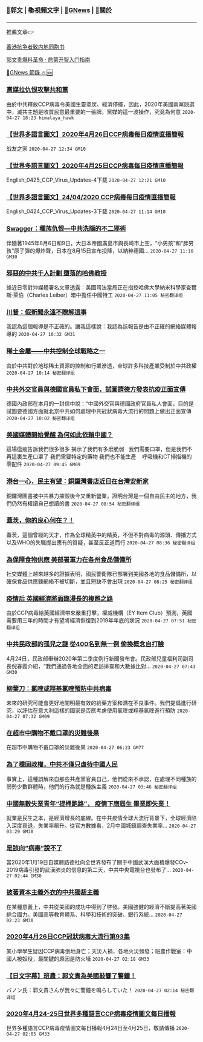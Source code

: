 ###  [:eagle:郭文](https://github.com/ourhimalayas/txt) | [:books:視頻文字](https://github.com/ourhimalayas/txt/blob/master/content/README.md) | [:newspaper:GNews](https://github.com/ourhimalayas/txt/blob/master/content/gnews/README.md) | [:pray:關於](https://github.com/ourhimalayas/home/tree/master/about)
---

推薦文章:point_right:

[香港抗争者致内地同胞书](https://github.com/ourhimalayas/news/blob/master/2019/08/a_letter_from_the_hong_kong_people.md)

[郭文贵爆料革命 · 启蒙开智入门指南](https://github.com/ourhimalayas/txt/issues/1)

[:newspaper:GNews 節錄 :fire: :new:](https://github.com/ourhimalayas/txt/blob/master/content/gnews/README.md) 



### [黨媒拉仇恨攻擊共和黨](/content/gnews/1/README.md)

由於中共釋放CCP病毒令美國生靈塗炭、經濟停擺，因此，2020年美國兩黨競選中，滅共主題是收買民意最重要的一張牌。黨媒的這一波操作，究竟為何意  `2020-04-27 18:23 himalaya_hawk`

### [【世界多語言圖文】2020年4月26日CCP病毒每日疫情直播簡報](/content/gnews/2/README.md)

战友之家
 `2020-04-27 12:34 GM10`

### [【世界多語言圖文】2020年4月25日CCP病毒每日疫情直播簡報](/content/gnews/3/README.md)

English_0425_CCP_Virus_Updates-4下载
 `2020-04-27 12:21 GM10`

### [【世界多語言圖文】24/04/2020 CCP病毒每日疫情直播簡報](/content/gnews/4/README.md)

English_0424_CCP_Virus_Updates-3下载
 `2020-04-27 11:14 GM10`

### [Swagger：種族仇恨—中共洗腦的不二邪術](/content/gnews/5/README.md)

伴隨著1945年8月6日和9日，大日本帝國廣島市與長崎市上空，“小男孩”和“胖男孩”原子彈的爆炸聲，日本在8月15日宣布投降，以納粹德國...  `2020-04-27 11:10 GM30`

### [邪惡的中共千人計劃 墮落的哈佛教授](/content/gnews/6/README.md)

據近日零對沖媒體署名文章透露：美國司法當局正在指控哈佛大學納米科學家查爾斯·萊伯（Charles Leiber）暗中擔任中國特工  `2020-04-27 11:05 秘密翻译组`

### [川普：假新聞永遠不瞭解這事](/content/gnews/7/README.md)

我認為這個報導是不正確的。讓我這樣說：我認為該報告是由不正確的網絡媒體報導的  `2020-04-27 10:32 GM31`

### [稀土金屬——中共控制全球戰略之一](/content/gnews/8/README.md)

由於中共對於地球稀土資源的控制和行業滲透，全球許多科技產業受制於中共政權  `2020-04-27 10:14 秘密翻译组`

### [中共外交官員與德國官員私下會面，試圖請德方發表抗疫正面宣傳](/content/gnews/9/README.md)

德國內政部在本月的一封信中說：“中國外交官與德國政府官員私人會面，目的是試圖要德國方面就北京中共如何處理中共冠狀病毒大流行的問題上做出正面宣傳  `2020-04-27 10:02 秘密翻译组`

### [美國媒體開始覺醒 為何如此依賴中國？](/content/gnews/10/README.md)

這場瘟疫告訴我們很多很多 揭示了我們有多麽脆弱   我們需要口罩，但是我們不再這裏生產口罩了 我們需要特定的藥物 我們也不能生產    呼吸機和CT掃描機的零配件  `2020-04-27 09:45 GM09`

### [港台一心，民主有望：銅鑼灣書店近日在台灣安新家](/content/gnews/11/README.md)

銅鑼灣圖書被中共暴力摧毀後今又重新營業，證明台灣是一個自由民主的地方，我們仍然有權讀自己想讀的書  `2020-04-27 08:54 秘密翻译组`

### [蓋茨，你的良心何在？！](/content/gnews/12/README.md)

蓋茨，這個曾經的天才，作為全球精英中的精英，不但不對病毒的源頭、傳播方式以及WHO的失職提出應有的質疑，甚至反正道而行  `2020-04-27 08:36 秘密翻译组`

### [為保障食物供應 美部署軍力在各州食品儲備所](/content/gnews/13/README.md)

社交媒體上越來越多的證據表明，國民警衛隊已部署到美國各地的食品儲備所，以確保食品供應鍊網絡不被切斷，並且短缺不會出現  `2020-04-27 08:25 秘密翻译组`

### [疫情后 英國經濟將面臨漫長的複甦之路](/content/gnews/14/README.md)

由於CCP病毒給英國經濟帶來嚴重打擊，權威機構（EY Item Club）預測，英國需要用三年的時間才有望將經濟恢復到2019年年底的狀況  `2020-04-27 07:51 秘密翻译组`

### [中共民政部的孤兒之謎 從400名到無一例 偷換概念自打臉](/content/gnews/15/README.md)

4月24日，民政部舉辦2020年第二季度例行新聞發布會。民政部兒童福利司副司長倪春霞介紹，“我們通過各地全面的走訪排查和大數據比對...  `2020-04-27 07:43 GM30`

### [柳葉刀：氯喹或羥基氯喹預防中共病毒](/content/gnews/16/README.md)

未來的研究可能會更好地闡明最有效的給藥方案和潛在不良事件。我們提倡進行研究，以評估在意大利這樣的國家是否應考慮使用氯喹或羥基氯喹進行預防  `2020-04-27 07:32 GM09`

### [在超市中購物不戴口罩的災難後果](/content/gnews/17/README.md)

在超市中購物不戴口罩的災難後果  `2020-04-27 06:23 GM77`

### [為了穩固政權，中共不僅只虐待中國人民](/content/gnews/18/README.md)

事實上，這種誤解來自那些共產黨官員自己，他們從來不承認，在處理不同種族的弱勢少數群體時，他們的行為就是種族主義  `2020-04-27 03:46 秘密翻译组`

### [中國無數失業青年“提桶跑路”， 疫情下應屆生 畢業即失業！](/content/gnews/19/README.md)

就業是民生之本，是經濟增長的底線。在中共疫情全球大流行背景下，全球經濟陷入深度衰退，失業率飙升。從官方數據看，2月中國城鎮調查失業率...  `2020-04-27 03:29 GM30`

### [是該向“病毒”說不了](/content/gnews/20/README.md)

當2020年1月19日自媒體路德社向全世界發布了關于中國武漢大面積爆發COv-2019病毒引發的武漢肺炎的信息的第二天，中共中央電視台也發布了...  `2020-04-27 02:44 GM30`

### [披著資本主義外衣的中共獨裁主義](/content/gnews/21/README.md)

在某種意義上，中共從美國的成功中得到了啓發。美國強健的經濟不斷提高著美國綜合國力。美國高等教育體系、科學和技術的突破、銀行系統...  `2020-04-27 02:23 GM30`

### [2020年4月26日CCP冠狀病毒大流行第93集](/content/gnews/22/README.md)

某小學學生疑因CCP病毒倒地身亡；天災人禍，各地火災頻發；班農作戰室：中國人被奴役，最關鍵的原因是防火墻  `2020-04-27 02:18 GM33`

### [【日文字幕】班農：郭文貴為美國敲響了警鐘！](/content/gnews/23/README.md)

バノン氏：郭文貴さんが我々に警鐘を鳴らしていた！  `2020-04-27 02:14 秘密翻译组`

### [2020年4月24-25日世界多種語言CCP病毒疫情圖文每日播報](/content/gnews/24/README.md)

世界多種語言CCP病毒疫情圖文每日播報4月24日至4月25日，敬請傳播  `2020-04-27 02:05 GM33`

